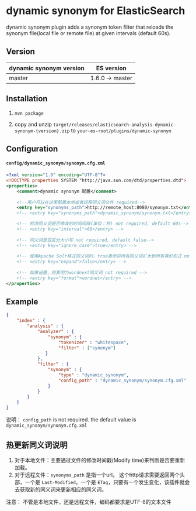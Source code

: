 dynamic synonym for ElasticSearch
==================================

dynamic synonym plugin adds a synonym token filter that reloads the synonym file(local file or remote file) at given intervals (default 60s).

Version
-------------

dynamic synonym version | ES version
-----------|-----------
master | 1.6.0 -> master

Installation
--------------

1. `mvn package`

2. copy and unzip `target/releases/elasticsearch-analysis-dynamic-synonym-{version}.zip` to `your-es-root/plugins/dynamic-synonym`

Configuration
-------------

#### `config/dynamic_synonym/synonym.cfg.xml`

```xml
<?xml version="1.0" encoding="UTF-8"?>
<!DOCTYPE properties SYSTEM "http://java.sun.com/dtd/properties.dtd">
<properties>
	<comment>dynamic synonym 配置</comment>
	
	<!--用户可以在这里配置本地或者远程同义词文件 required-->
	<entry key="synonyms_path">http://remote_host:8080/synonym.txt</entry>
	<!-- <entry key="synonyms_path">dynamic_synonym/synonym.txt</entry> -->

	<!-- 检测同义词是否修改的时间间隔(单位：秒) not required, default 60s-->
	<!-- <entry key="interval">60</entry> -->
	
	<!-- 同义词是否区分大小写 not required, default false-->
	<!-- <entry key="ignore_case">true</entry> -->
	
	<!-- 使用Apache Solr格式同义词时，true表示将所有同义词扩大到所有等价形式 not required, default false -->
	<!-- <entry key="expand">false</entry> -->
	
	<!-- 如果设置，则表明为wordnext同义词 not required -->
	<!-- <entry key="format">wordnet</entry> -->
</properties>
```

Example
--------------

```json
{
	"index" : {
	    "analysis" : {
	        "analyzer" : {
	            "synonym" : {
	                "tokenizer" : "whitespace",
	                "filter" : ["synonym"]
 	           }
	        },
	        "filter" : {
	            "synonym" : {
	                "type" : "dynamic_synonym",
	                "config_path" : "dynamic_synonym/synonym.cfg.xml"
	            }
	        }
	    }
	}
}
```
说明：
`config_path` is not required. the default value is `dynamic_synonym/synonym.cfg.xml`


热更新同义词说明
----------------

1. 对于本地文件：主要通过文件的修改时间戳(Modify time)来判断是否要重新加载。
2. 对于远程文件：`synonyms_path` 是指一个url。 这个http请求需要返回两个头部，一个是 `Last-Modified`，一个是 `ETag`，只要有一个发生变化，该插件就会去获取新的同义词来更新相应的同义词。

注意： 不管是本地文件，还是远程文件，编码都要求是UTF-8的文本文件
